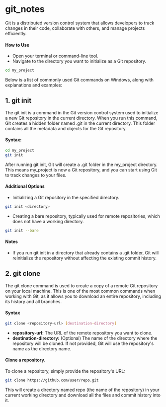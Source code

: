 # git_notes
Git is a distributed version control system that allows developers to track changes in their code, collaborate with others, and manage projects efficiently.  
#### How to Use
- Open your terminal or command-line tool.
- Navigate to the directory you want to initialize as a Git repository.
```bash
cd my_project
```

Below is a list of commonly used Git commands on Windows, along with explanations and examples:
## 1. git init
The git init is a command in the Git version control system used to initialize a new Git repository in the current directory. When you run this command, Git creates a hidden folder named .git in the current directory. This folder contains all the metadata and objects for the Git repository.  
#### Syntax:
```bash
cd my_project
git init
```
After running git init, Git will create a .git folder in the my_project directory. This means my_project is now a Git repository, and you can start using Git to track changes to your files.  
#### Additional Options
- Initializing a Git repository in the specified directory.
```bash
git init <directory>
``` 
- Creating a bare repository, typically used for remote repositories, which does not have a working directory.
```bash
git init --bare
```
#### Notes
- If you run git init in a directory that already contains a .git folder, Git will reinitialize the repository without affecting the existing commit history.

## 2. git clone
The git clone command is used to create a copy of a remote Git repository on your local machine. This is one of the most common commands when working with Git, as it allows you to download an entire repository, including its history and all branches.
#### Syntax
```bash
git clone <repository-url> [destination-directory]
```
- **repository-url:** The URL of the remote repository you want to clone.
- **destination-directory:** (Optional) The name of the directory where the repository will be cloned. If not provided, Git will use the repository's name as the directory name.
####  Clone a repository.
To clone a repository, simply provide the repository's URL:
```bash
git clone https://github.com/user/repo.git
```
This will create a directory named repo (the name of the repository) in your current working directory and download all the files and commit history into it.  
